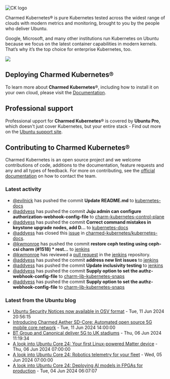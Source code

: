![CK logo](https://assets.ubuntu.com/v1/451d4cf4-Charmed+Kubernetes_RGB_onWhite_2022.svg)

Charmed Kubernetes® is pure Kubernetes tested across the widest range of clouds with modern metrics and monitoring, brought to you by the people who deliver Ubuntu.

Google, Microsoft, and many other institutions run Kubernetes on Ubuntu because we focus on the latest container capabilities in modern kernels. That’s why it’s the top choice for enterprise Kubernetes, too.

![](https://assets.ubuntu.com/v1/843c77b6-juju-at-a-glace.svg)

## Deploying Charmed Kubernetes®

To learn more about **Charmed Kubernetes**®, including how to install it on your own cloud, please visit the [Documentation][docs].

## Professional support

Professional upport for **Charmed Kubernetes**® is covered by **Ubuntu Pro**, which doesn't just cover Kubernetes, but your entire stack - Find out more on the [Ubuntu support site](https://ubuntu.com/support).

## Contributing to Charmed Kubernetes®

Charmed Kubernetes is an open source project and we welcome contributions of code, additions to the documentation, feature requests and any and all types of feedback. For more on contributing, see the [official documentation][get-in-touch] on how to contact the team.

<!-- LINKS -->
[docs]: https://ubuntu.com/kubernetes/docs
[get-in-touch]: https://ubuntu.com/kubernetes/docs/get-in-touch

### Latest activity

<!-- activity starts -->
 - [@evilnick](https://github.com/evilnick) has pushed the commit **Update README.md** to [kubernetes-docs](https://github.com/charmed-kubernetes/kubernetes-docs)
 - [@addyess](https://github.com/addyess) has pushed the commit **Juju admin can configure authorization-webhook-config-file** to [charm-kubernetes-control-plane](https://github.com/charmed-kubernetes/charm-kubernetes-control-plane)
 - [@addyess](https://github.com/addyess) has pushed the commit **Correct command mistakes in keystone upgrade nodes, add D...** to [kubernetes-docs](https://github.com/charmed-kubernetes/kubernetes-docs)
 - [@addyess](https://github.com/addyess) has closed this [issue](https://github.com/charmed-kubernetes/kubernetes-docs/issues/844) in [charmed-kubernetes/kubernetes-docs](https://api.github.com/repos/charmed-kubernetes/kubernetes-docs).
 - [@kwmonroe](https://github.com/kwmonroe) has pushed the commit **restore ceph testing using ceph-csi charm (#1518)  * rest...** to [jenkins](https://github.com/charmed-kubernetes/jenkins)
 - [@kwmonroe](https://github.com/kwmonroe) has reviewed a [pull request](https://github.com/charmed-kubernetes/jenkins/pull/1518) in the [jenkins](https://github.com/charmed-kubernetes/jenkins) repository.
 - [@addyess](https://github.com/addyess) has pushed the commit **address new lint issues** to [jenkins](https://github.com/charmed-kubernetes/jenkins)
 - [@addyess](https://github.com/addyess) has pushed the commit **Update inclusivity testing** to [jenkins](https://github.com/charmed-kubernetes/jenkins)
 - [@addyess](https://github.com/addyess) has pushed the commit **Supply option to set the authz-webhook-config-file** to [charm-lib-kubernetes-snaps](https://github.com/charmed-kubernetes/charm-lib-kubernetes-snaps)
 - [@addyess](https://github.com/addyess) has pushed the commit **Supply option to set the authz-webhook-config-file** to [charm-lib-kubernetes-snaps](https://github.com/charmed-kubernetes/charm-lib-kubernetes-snaps)
<!-- activity ends -->

<!-- roadmap starts -->

<!-- roadmap ends -->

### Latest from the Ubuntu blog

<!-- blog starts -->
* [Ubuntu Security Notices now available in OSV format](https://ubuntu.com//blog/ubuntu-security-notices-now-available-in-osv-format) - Tue, 11 Jun 2024 20:56:15 
* [Introducing Charmed Aether SD-Core: Automated open source 5G mobile core network](https://ubuntu.com//blog/charmed-aether-sd-core-beta-release-announcement) - Tue, 11 Jun 2024 14:00:00 
* [BT Group and Canonical deliver 5G to UK stadiums](https://ubuntu.com//blog/bt-group-and-canonical-deliver-5g-to-uk-stadiums) - Thu, 06 Jun 2024 11:19:34 
* [A look into Ubuntu Core 24: Your first Linux-powered Matter device](https://ubuntu.com//blog/ubuntu-core-24-matter) - Thu, 06 Jun 2024 07:00:00 
* [A look into Ubuntu Core 24: Robotics telemetry for your fleet](https://ubuntu.com//blog/ubuntu-core-24-robotics-telemetry) - Wed, 05 Jun 2024 07:00:00 
* [A look into Ubuntu Core 24: Deploying AI models in FPGAs for production](https://ubuntu.com//blog/ubuntu-core-24-ai-models) - Tue, 04 Jun 2024 06:07:07 
<!-- blog ends -->
